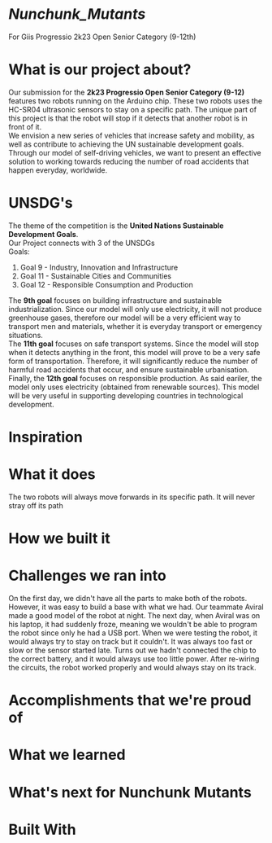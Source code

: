 <h1><i><b>Nunchunk_Mutants</b></i></h1>
For Giis Progressio 2k23 Open Senior Category (9-12th) <br>
<h1>What is our project about?</h1>
Our submission for the <b>2k23 Progressio Open Senior Category (9-12)</b> features two robots running on the Arduino chip. These two robots uses the HC-SR04 ultrasonic sensors to stay on a specific path. The unique part of this project is that the robot will stop if it detects that another robot is in front of it.<br>
We envision a new series of vehicles that increase safety and mobility, as well as contribute to achieving the UN sustainable development goals. Through our model of self-driving vehicles, we want to present an effective solution to working towards reducing the number of road accidents that happen everyday, worldwide. 
<h1>UNSDG's</h1>
The theme of the competition is the <b>United Nations Sustainable Development Goals</b>. <br>
Our Project connects with 3 of the UNSDGs<br>
Goals:
<ol>
<li>Goal 9 - Industry, Innovation and Infrastructure</li>
<li>Goal 11 - Sustainable Cities and Communities</li>
<li>Goal 12 - Responsible Consumption and Production</li>
</ol>
The <b>9th goal</b> focuses on building infrastructure and sustainable industrialization. Since our model will only use electricity, it will not produce greenhouse gases, therefore our model will be a very efficient way to transport men and materials, whether it is everyday transport or emergency situations.<br>
The <b>11th goal</b> focuses on safe transport systems. Since the model will stop when it detects anything in the front, this model will prove to be a very safe form of transportation. Therefore, it will significantly reduce the number of harmful road accidents that occur, and ensure sustainable urbanisation. <br>
Finally, the <b>12th goal</b> focuses on responsible production. As said eariler, the model only uses electricity (obtained from renewable sources). This model will be very useful in supporting developing countries in technological development.  
<h1>Inspiration</h1>
<h1>What it does</h1>
The two robots will always move forwards in its specific path. It will never stray off its path
<h1>How we built it</h1>
<h1>Challenges we ran into</h1>
On the first day, we didn't have all the parts to make both of the robots. However, it was easy to build a base with what we had. Our teammate Aviral made a good model of the robot at night. The next day, when Aviral was on his laptop, it had suddenly froze, meaning we wouldn't be able to program the robot since only he had a USB port. When we were testing the robot, it would always try to stay on track but it couldn't. It was always too fast or slow or the sensor started late. Turns out we hadn't connected the chip to the correct battery, and it would always use too little power. After re-wiring the circuits, the robot worked properly and would always stay on its track.
<h1>Accomplishments that we're proud of</h1>
<h1>What we learned</h1>
<h1>What's next for Nunchunk Mutants</h1>
<h1>Built With</h1>

